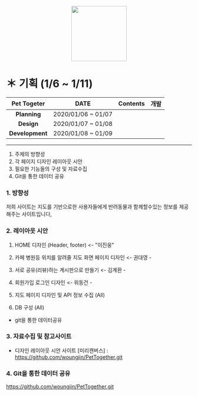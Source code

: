 <div align=center> 
 <img width="150" src="https://user-images.githubusercontent.com/74219139/104112803-7c14a800-5336-11eb-8326-9f69c35b41e0.PNG"> </img>
</div>


# ＊ 기획 (1/6 ~ 1/11)
| **Pet Togeter** | **DATE** | **Contents** | **개발** |
|:---:|:---:|:---:|:---:|
|  **Planning** | 2020/01/06 ~ 01/07 | | | 
|  **Design** | 2020/01/07 ~ 01/08 | | |   
| **Development**  | 2020/01/08 ~ 01/09 | | | 


-----------------
1. 주제의 방향성
2. 각 페이지 디자인 레이아웃 시안
3. 필요한 기능들의 구성 및 자료수집
4. Git을 통한 데이터 공유



### 1. 방향성
저희 사이트는 지도를 기반으로한 사용자들에게 반려동물과 함께할수있는 정보를 제공해주는 사이트입니다,

### 2. 레이아웃 시안 
 
1. HOME 디자인 (Header, footer) <- "이진웅"

2. 카페 병원등 위치를 알려줄 지도 화면 페이지 디자인 <- 권대영 - 

3. 서로 공유(리뷰)하는 계시판으로 만들기 <- 김계환 - 

4. 회원가입 로그인 디자인  <- 위동건 -

5. 지도 페이지 디자인 및 API 정보 수집 (All)

6. DB 구성 (All)

- git을 통한 데이터공유
 
### 3. 자료수집 및 참고사이트
* 디자인 레이아웃 시안 사이트 
[미리캔버스] : <https://github.com/woungjin/PetTogether.git>

### 4. Git을 통한 데이터 공유
<https://github.com/woungjin/PetTogether.git>

